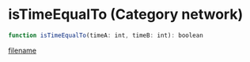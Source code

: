# isTimeEqualTo (Category network)

```js
function isTimeEqualTo(timeA: int, timeB: int): boolean
```

[filename](isTimeEqualTo_m.md ':include')